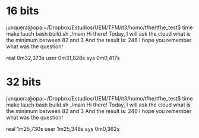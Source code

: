 # 16 bits

junquera@opa:~/Dropbox/Estudios/UEM/TFM/it3/homo/tfhe/tfhe_test$ time make lauch 
bash build.sh
./main
Hi there! Today, I will ask the cloud what is the minimum between 82 and 3
And the result is: 246
I hope you remember what was the question!

real	0m32,373s
user	0m31,828s
sys	0m0,417s

# 32 bits

junquera@opa:~/Dropbox/Estudios/UEM/TFM/it3/homo/tfhe/tfhe_test$ time make lauch 
bash build.sh
./main
Hi there! Today, I will ask the cloud what is the minimum between 82 and 3
And the result is: 246
I hope you remember what was the question!

real	1m25,730s
user	1m25,348s
sys	0m0,362s

